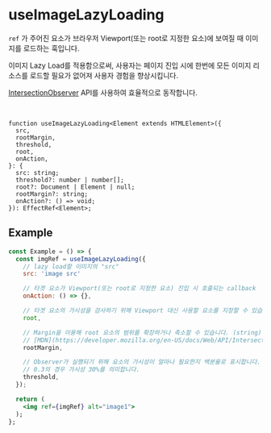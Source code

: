 # useImageLazyLoading

`ref` 가 주어진 요소가 브라우저 Viewport(또는 root로 지정한 요소)에 보여질 때 이미지를 로드하는 훅입니다.

이미지 Lazy Load를 적용함으로써, 사용자는 페이지 진입 시에 한번에 모든 이미지 리소스를 로드할 필요가 없어져 사용자 경험을 향상시킵니다.

[IntersectionObserver](https://developer.mozilla.org/ko/docs/Web/API/Intersection_Observer_API) API를 사용하여 효율적으로 동작합니다.

<br />

```tsx
function useImageLazyLoading<Element extends HTMLElement>({
  src,
  rootMargin,
  threshold,
  root,
  onAction,
}: {
  src: string;
  threshold?: number | number[];
  root?: Document | Element | null;
  rootMargin?: string;
  onAction?: () => void;
}): EffectRef<Element>;
```

## Example

```jsx
const Example = () => {
  const imgRef = useImageLazyLoading({
    // lazy load할 이미지의 "src"
    src: 'image src'

    // 타겟 요소가 Viewport(또는 root로 지정한 요소) 진입 시 호출되는 callback
    onAction: () => {},

    // 타겟 요소의 가시성을 검사하기 위해 Viewport 대신 사용할 요소를 지정할 수 있습니다.
    root,

    // Margin을 이용해 root 요소의 범위를 확장하거나 축소할 수 있습니다. (string)
    // [MDN](https://developer.mozilla.org/en-US/docs/Web/API/IntersectionObserver/rootMargin) 을 참고하세요.
    rootMargin,

    // Observer가 실행되기 위해 요소의 가시성이 얼마나 필요한지 백분율로 표시합니다. (number[] | number)
    // 0.3의 경우 가시성 30%를 의미합니다.
    threshold,
  });

  return (
    <img ref={imgRef} alt="image1">
  );
};
```
